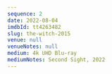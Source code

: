 ```yaml
---
sequence: 2
date: 2022-08-04
imdbId: tt4263482
slug: the-witch-2015
venue: null
venueNotes: null
medium: 4k UHD Blu-ray
mediumNotes: Second Sight, 2022
---
```


